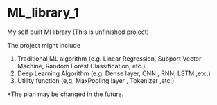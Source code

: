 # ML_library_1
My self built Ml library
(This is unfinished project)

The project might include

1. Traditional ML algorithm (e.g. Linear Regression, Support Vector Machine, Random Forest Classification, etc.)
2. Deep Learning Algorithm (e.g. Dense layer, CNN , RNN, LSTM ,etc.)
3. Utility function (e,g, MaxPooling layer , Tokenizer ,etc.) 

*The plan may be changed in the future.
